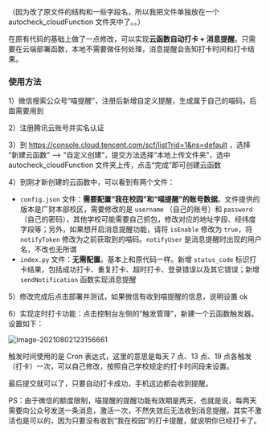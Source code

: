 （因为改了原文件的结构和一些字段名，所以我把文件单独放在一个 autocheck_cloudFunction  文件夹中了。。）

在原有代码的基础上做了一点修改，可以实现**云函数自动打卡 + 消息提醒**。只需要在云端部署函数，本地不需要做任何处理，消息提醒会告知打卡时间和打卡结果。

### 使用方法

1）微信搜索公众号“喵提醒”，注册后新增自定义提醒，生成属于自己的喵码，后面需要用到

2）注册腾讯云账号并实名认证

3）到 https://console.cloud.tencent.com/scf/list?rid=1&ns=default ，选择 “新建云函数” --> “自定义创建”，提交方法选择“本地上传文件夹”，选中 autocheck_cloudFunction 文件夹上传，点击“完成”即可创建云函数

4）到刚才新创建的云函数中，可以看到有两个文件：

* `config.json` 文件：**需要配置“我在校园”和“喵提醒”的账号数据**。文件提供的版本是广财本部校区，需要修改的是 `username` （自己的账号）和 `password`（自己的密码），其他学校可能需要自己抓包，修改对应的地址字段、经纬度字段等；另外，如果想开启消息提醒功能，请将 `isEnable` 修改为 `true`，将 `notifyToken` 修改为之前获取到的喵码。`notifyUser` 是消息提醒时出现的用户名，不改也无所谓
* `index.py` 文件：**无需配置**。基本上和原代码一样。新增 `status_code` 标识打卡结果，包括成功打卡、重复打卡、超时打卡、登录错误以及其它错误；新增 `sendNotification` 函数实现消息提醒

5）修改完成后点击部署并测试，如果微信有收到喵提醒的信息，说明设置 ok

6）实现定时打卡功能：点击控制台左侧的“触发管理”，新建一个云函数触发器。设置如下：

![image-20210802123156661](https://myblog-1258623898.cos.ap-chengdu.myqcloud.com/pr/image-20210802123156661.png)

触发时间使用的是 Cron 表达式，这里的意思是每天 7 点、13 点、19 点各触发（打卡）一次，可以自己修改，按照自己学校规定的打卡时间段来设置。

最后提交就可以了，只要自动打卡成功，手机这边都会收到提醒。

PS：由于微信的额度限制，喵提醒的提醒功能有效期是两天，也就是说，每两天需要向公众号发送一条消息，激活一次，不然失效后无法收到消息提醒。其实不激活也是可以的，因为只要没有收到“我在校园”的打卡提醒，就说明你已经打卡了。